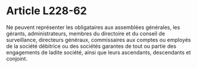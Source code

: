 # Article L228-62

Ne peuvent représenter les obligataires aux assemblées générales, les gérants, administrateurs, membres du directoire et du conseil de surveillance, directeurs généraux, commissaires aux comptes ou employés de la société débitrice ou des sociétés garantes de tout ou partie des engagements de ladite société, ainsi que leurs ascendants, descendants et conjoint.
